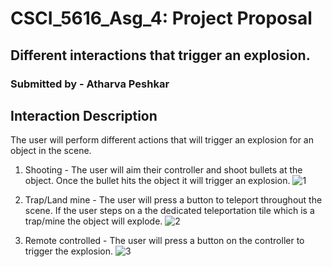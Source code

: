 # CSCI_5616_Asg_4: Project Proposal

## Different interactions that trigger an explosion.
### Submitted by - Atharva Peshkar

## Interaction Description
The user will perform different actions that will trigger an explosion for an object in the scene.

1. Shooting - The user will aim their controller and shoot bullets at the object. Once the bullet hits the object it will trigger an explosion.
![1](./Images/vr_1.jpeg)

2. Trap/Land mine - The user will press a button to teleport throughout the scene. If the user steps on a the dedicated teleportation tile which is a trap/mine the object will explode.
![2](./Images/vr_2.jpeg)

3. Remote controlled - The user will press a button on the controller to trigger the explosion.
![3](./Images/vr_3.jpeg)
